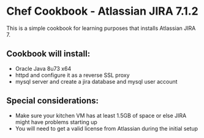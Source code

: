 # Chef Cookbook - Atlassian JIRA 7.1.2

This is a simple cookbook for learning purposes that installs Atlassian JIRA 7.

## Cookbook will install:
* Oracle Java 8u73 x64
* httpd and configure it as a reverse SSL proxy
* mysql server and create a jira database and mysql user account

## Special considerations:
* Make sure your kitchen VM has at least 1.5GB of space or else JIRA might have problems starting up
* You will need to get a valid license from Atlassian during the initial setup
